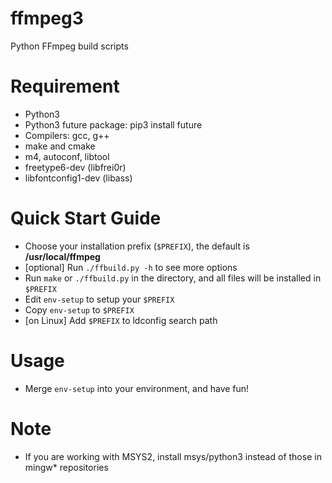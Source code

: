 # ffmpeg3

Python FFmpeg build scripts

# Requirement

- Python3
- Python3 future package: pip3 install future
- Compilers: gcc, g++
- make and cmake
- m4, autoconf, libtool
- freetype6-dev (libfrei0r)
- libfontconfig1-dev (libass)

# Quick Start Guide

- Choose your installation prefix (`$PREFIX`), the default is **/usr/local/ffmpeg**
- [optional] Run `./ffbuild.py -h` to see more options
- Run `make` or `./ffbuild.py` in the directory, and all files will be installed in `$PREFIX`
- Edit `env-setup` to setup your `$PREFIX`
- Copy `env-setup` to `$PREFIX`
- [on Linux] Add `$PREFIX` to ldconfig search path

# Usage

- Merge `env-setup` into your environment, and have fun!

# Note

- If you are working with MSYS2, install msys/python3 instead of those in mingw\* repositories

